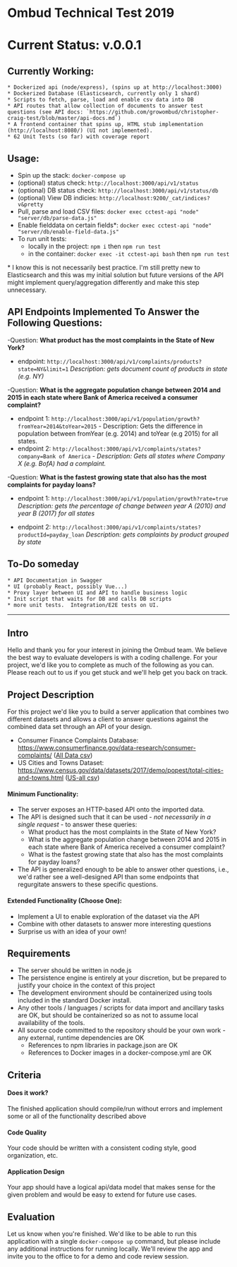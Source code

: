 # Ombud Technical Test 2019

# Current Status: v.0.0.1

## Currently Working:
    * Dockerized api (node/express), (spins up at http://localhost:3000)
    * Dockerized Database (Elasticsearch, currently only 1 shard)
    * Scripts to fetch, parse, load and enable csv data into DB
    * API routes that allow collection of documents to answer test questions (see API docs: `https://github.com/growombud/christopher-craig-test/blob/master/api-docs.md`)
    * A frontend container that spins up, HTML stub implementation (http://localhost:8080/) (UI not implemented).
    * 62 Unit Tests (so far) with coverage report

## Usage:
  - Spin up the stack: `docker-compose up`
  - (optional) status check: `http://localhost:3000/api/v1/status`
  - (optional) DB status check: `http://localhost:3000/api/v1/status/db`
  - (optional) View DB indicies: `http://localhost:9200/_cat/indices?v&pretty`
  - Pull, parse and load CSV files: `docker exec cctest-api "node" "server/db/parse-data.js"`
  - Enable fielddata on certain fields*: `docker exec cctest-api "node" "server/db/enable-field-data.js"`
  - To run unit tests:
    * locally in the project: `npm i` then `npm run test`
    * in the container: `docker exec -it cctest-api bash` then `npm run test`

   \* I know this is not necessarily best practice.  I'm still pretty new to Elasticsearch and this was my initial solution but future versions of the API might implement query/aggregation differently and make this step unnecessary.

## API Endpoints Implemented To Answer the Following Questions:
-Question:
**What product has the most complaints in the State of New York?**

- endpoint: `http://localhost:3000/api/v1/complaints/products?state=NY&limit=1`
        *Description:  gets document count of products in state (e.g. NY)*

-Question:
 **What is the aggregate population change between 2014 and 2015 in each state where Bank of America received a consumer complaint?**

- endpoint 1: `http://localhost:3000/api/v1/population/growth?fromYear=2014&toYear=2015`
        - Description: Gets the difference in population between fromYear (e.g. 2014) and toYear (e.g 2015) for all states.
- endpoint 2: `http://localhost:3000/api/v1/complaints/states?company=Bank of America`
        - *Description: Gets all states where Company X (e.g. BofA) had a complaint.*

-Question: **What is the fastest growing state that also has the most complaints for payday loans?**

- endpoint 1: `http://localhost:3000/api/v1/population/growth?rate=true`
        *Description: gets the percentage of change between year A (2010) and year B (2017) for all states*

- endpoint 2: `http://localhost:3000/api/v1/complaints/states?productId=payday_loan`
        *Description: gets complaints by product grouped by state*


## To-Do someday
    * API Documentation in Swagger
    * UI (probably React, possibly Vue...)
    * Proxy layer between UI and API to handle business logic
    * Init script that waits for DB and calls DB scripts
    * more unit tests.  Integration/E2E tests on UI.

**********
 ## Intro
 Hello and thank you for your interest in joining the Ombud team. We believe the best way to evaluate developers is with a coding challenge. For your project, we'd like you to complete as much of the following as you can. Please reach out to us if you get stuck and we'll help get you back on track.
 ## Project Description
 For this project we'd like you to build a server application that combines two different datasets and allows a client to answer questions against the combined data set through an API of your design.
 * Consumer Finance Complaints Database: https://www.consumerfinance.gov/data-research/consumer-complaints/ ([All Data csv](https://data.consumerfinance.gov/api/views/s6ew-h6mp/rows.csv?accessType=DOWNLOAD))
 * US Cities and Towns Dataset: https://www.census.gov/data/datasets/2017/demo/popest/total-cities-and-towns.html ([US-all csv](https://www2.census.gov/programs-surveys/popest/datasets/2010-2017/cities/totals/sub-est2017_all.csv))

#### Minimum Functionality:
* The server exposes an HTTP-based API onto the imported data.
* The API is designed such that it can be used - *not necessarily in a single request* - to answer these queries:
  - What product has the most complaints in the State of New York?
  - What is the aggregate population change between 2014 and 2015 in each state where Bank of America received a consumer complaint?
  - What is the fastest growing state that also has the most complaints for payday loans?
* The API is generalized enough to be able to answer other questions, i.e., we'd rather see a well-designed API than some endpoints that regurgitate answers to these specific questions.

#### Extended Functionality (Choose One):
* Implement a UI to enable exploration of the dataset via the API
* Combine with other datasets to answer more interesting questions
* Surprise us with an idea of your own!

## Requirements
* The server should be written in node.js
* The persistence engine is entirely at your discretion, but be prepared to justify your choice in the context of this project
* The development environment should be containerized using tools included in the standard Docker install.
* Any other tools / languages / scripts for data import and ancillary tasks are OK, but should be containerized so as not to assume local availability of the tools.
* All source code committed to the repository should be your own work - any external, runtime dependencies are OK
  - References to npm libraries in package.json are OK
  - References to Docker images in a docker-compose.yml are OK

## Criteria
 #### Does it work?
 The finished application should compile/run without errors and implement some or all of the functionality described above
 #### Code Quality
 Your code should be written with a consistent coding style, good organization, etc.
 #### Application Design
 Your app should have a logical api/data model that makes sense for the given problem and would be easy to extend for future use cases.
 ## Evaluation
 Let us know when you're finished. We'd like to be able to run this application with a single ```docker-compose up``` command, but please include any additional instructions for running locally.
 We'll review the app and invite you to the office to for a demo and code review session.
